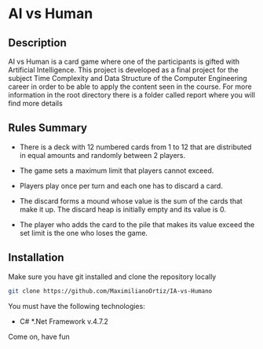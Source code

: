 # AI vs Human

## Description

AI vs Human is a card game where one of the participants is gifted with Artificial Intelligence. This project is developed as a final project for the subject Time Complexity and Data Structure of the Computer Engineering career in order to be able to apply the content seen in the course. For more information in the root directory there is a folder called report where you will find more details

## Rules Summary

* There is a deck with 12 numbered cards from 1 to 12 that are distributed in equal amounts and randomly between 2 players.

* The game sets a maximum limit that players cannot exceed.

* Players play once per turn and each one has to discard a card.

* The discard forms a mound whose value is the sum of the cards that make it up. The discard heap is initially empty and its value is 0.

* The player who adds the card to the pile that makes its value exceed the set limit is the one who loses the game.

## Installation

Make sure you have git installed and clone the repository locally
```bash
git clone https://github.com/MaximilianoOrtiz/IA-vs-Humano
```
You must have the following technologies:
 * C#
*.Net Framework v.4.7.2

Come on, have fun
